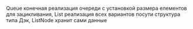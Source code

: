 Queue конечная реализация очереди с установкой размера елементов для  зацикливания, List реализация всех вариантов посути структура типа Дэк, ListNode хранит сами данные

